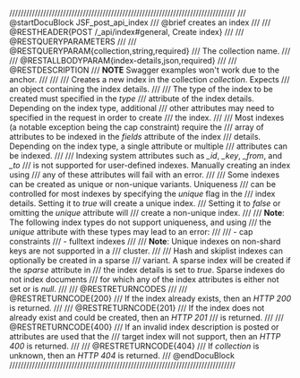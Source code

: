 ////////////////////////////////////////////////////////////////////////////////
/// @startDocuBlock JSF_post_api_index
/// @brief creates an index
///
/// @RESTHEADER{POST /_api/index#general, Create index}
///
/// @RESTQUERYPARAMETERS
///
/// @RESTQUERYPARAM{collection,string,required}
/// The collection name.
///
/// @RESTALLBODYPARAM{index-details,json,required}
///
/// @RESTDESCRIPTION
/// **NOTE** Swagger examples won't work due to the anchor.
///
///
/// Creates a new index in the collection *collection*. Expects
/// an object containing the index details.
///
/// The type of the index to be created must specified in the *type*
/// attribute of the index details. Depending on the index type, additional
/// other attributes may need to specified in the request in order to create
/// the index.
///
/// Most indexes (a notable exception being the cap constraint) require the
/// array of attributes to be indexed in the *fields* attribute of the index
/// details. Depending on the index type, a single attribute or multiple
/// attributes can be indexed.
///
/// Indexing system attributes such as *_id*, *_key*, *_from*, and *_to*
/// is not supported for user-defined indexes. Manually creating an index using
/// any of these attributes will fail with an error.
///
/// Some indexes can be created as unique or non-unique variants. Uniqueness
/// can be controlled for most indexes by specifying the *unique* flag in the
/// index details. Setting it to *true* will create a unique index.
/// Setting it to *false* or omitting the *unique* attribute will
/// create a non-unique index.
///
/// **Note**: The following index types do not support uniqueness, and using
/// the *unique* attribute with these types may lead to an error:
///
/// - cap constraints
/// - fulltext indexes
///
/// **Note**: Unique indexes on non-shard keys are not supported in a
/// cluster.
///
/// Hash and skiplist indexes can optionally be created in a sparse
/// variant. A sparse index will be created if the *sparse* attribute in
/// the index details is set to *true*. Sparse indexes do not index documents
/// for which any of the index attributes is either not set or is *null*. 
///
/// @RESTRETURNCODES
///
/// @RESTRETURNCODE{200}
/// If the index already exists, then an *HTTP 200* is returned.
///
/// @RESTRETURNCODE{201}
/// If the index does not already exist and could be created, then an *HTTP 201*
/// is returned.
///
/// @RESTRETURNCODE{400}
/// If an invalid index description is posted or attributes are used that the
/// target index will not support, then an *HTTP 400* is returned.
///
/// @RESTRETURNCODE{404}
/// If *collection* is unknown, then an *HTTP 404* is returned.
/// @endDocuBlock
////////////////////////////////////////////////////////////////////////////////